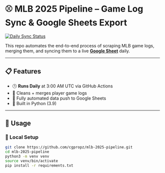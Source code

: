 # ⚾ MLB 2025 Pipeline – Game Log Sync & Google Sheets Export

[![Daily Sync Status](https://github.com/cgpropz/mlb-2025-pipeline/actions/workflows/main.yml/badge.svg)](https://github.com/cgpropz/mlb-2025-pipeline/actions)

This repo automates the end-to-end process of scraping MLB game logs, merging them, and syncing them to a live **[Google Sheet](https://docs.google.com/spreadsheets/d/1X6dMVxb7vPITaONfXdrNVj0sDAKsLmxj0NYpzDfK5Gc/edit?gid=2011034577#gid=2011034577)** daily.

---

## 📋 Features

- 🕒 **Runs Daily** at 3:00 AM UTC via GitHub Actions
- 🧼 Cleans + merges player game logs
- 🧠 Fully automated data push to Google Sheets
- 🐍 Built in Python (3.9)

---

## 🚀 Usage

### 🔧 Local Setup

```bash
git clone https://github.com/cgpropz/mlb-2025-pipeline.git
cd mlb-2025-pipeline
python3 -m venv venv
source venv/bin/activate
pip install -r requirements.txt
